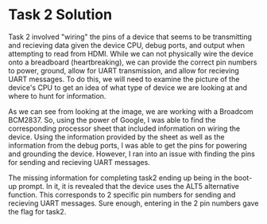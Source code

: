 # Task 2 Solution
Task 2 involved "wiring" the pins of a device that seems to be transmitting and recieving data given the device CPU, debug ports, and output when attempting to read from HDMI. While we can not physically wire the device onto a breadboard (heartbreaking), we can provide the correct pin numbers to power, ground, allow for UART transmission, and allow for recieving UART messages. To do this, we will need to examine the picture of the device's CPU to get an idea of what type of device we are looking at and where to hunt for information.

As we can see from looking at the image, we are working with a Broadcom BCM2837. So, using the power of Google, I was able to find the corresponding processor sheet that included information on wiring the device. Using the information provided by the sheet as well as the information from the debug ports, I was able to get the pins for powering and grounding the device. However, I ran into an issue with finding the pins for sending and recieving UART messages. 

The missing information for completing task2 ending up being in the boot-up prompt. In it, it is revealed that the device uses the ALT5 alternative function. This corresponds to 2 specific pin numbers for sending and recieving UART messages. Sure enough, entering in the 2 pin numbers gave the flag for task2.

